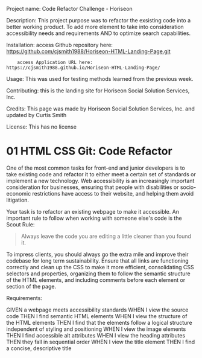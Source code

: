 Project name: Code Refactor Challenge - Horiseon

Description: This project purpose was to refactor the exsisting code into a better working product. To add more element to take into consideration accessibility needs and requirements AND to optimize search capabilities.


Installation: 	access Github repository here: https://github.com/cjsmith1988/Horiseon-HTML-Landing-Page.git

		access Application URL here: https://cjsmith1988.github.io/Horiseon-HTML-Landing-Page/

Usage: This was used for testing methods learned from the previous week.

Contributing: this is the landing site for Horiseon Social Solution Services, Inc.

Credits: This page was made by Horiseon Social Solution Services, Inc. and updated by Curtis Smith

License: This has no license


# 01 HTML CSS Git: Code Refactor

One of the most common tasks for front-end and junior developers is to take existing code and refactor it to either meet a certain set of standards or implement a new technology. Web accessibility is an increasingly important consideration for businesses, ensuring that people with disabilities or socio-economic restrictions have access to their website, and helping them avoid litigation.

Your task is to refactor an existing webpage to make it accessible. An important rule to follow when working with someone else's code is the Scout Rule:

> Always leave the code you are editing a little cleaner than you found it.

To impress clients, you should always go the extra mile and improve their codebase for long term sustainability. Ensure that all links are functioning correctly and clean up the CSS to make it more efficient, consolidating CSS selectors and properties, organizing them to follow the semantic structure of the HTML elements, and including comments before each element or section of the page.

Requirements:

GIVEN a webpage meets accessibility standards
WHEN I view the source code
THEN I find semantic HTML elements
WHEN I view the structure of the HTML elements
THEN I find that the elements follow a logical structure independent of styling and positioning
WHEN I view the image elements
THEN I find accessible alt attributes
WHEN I view the heading attributes
THEN they fall in sequential order
WHEN I view the title element
THEN I find a concise, descriptive title
```



